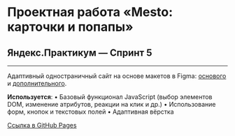 # Проектная работа «Mesto: карточки и попапы»
## Яндекс.Практикум — Спринт 5
------
Адаптивный одностраничный сайт на основе макетов в Figma: [основого](https://www.figma.com/file/2cn9N9jSkmxD84oJik7xL7/JavaScript.-Sprint-4?node-id=0%3A1) и [дополнительного](https://www.figma.com/file/bjyvbKKJN2naO0ucURl2Z0/JavaScript.-Sprint-5?node-id=0%3A1).

**Используется**:
• Базовый функционал JavaScript (выбор элементов DOM, изменение атрибутов, реакции на клик и др.)
• Использование форм, кнопок и текстовых полей
• Адаптивная вёрстка

[Ссылка в GitHub Pages](https://mmpotapov.github.io/mesto/)
